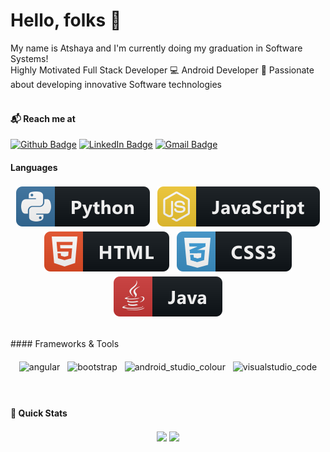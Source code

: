 
# Hello, folks 👋
My name is Atshaya and I'm currently doing my graduation in Software Systems! <br />
Highly Motivated Full Stack Developer 💻 Android Developer 📱 Passionate about developing innovative Software technologies<br /> 
<br />
#### 📬 Reach me at
[![Github Badge](http://img.shields.io/badge/-GitHub-black?style=flat-square&logo=twitter&logoColor=white&link=https://github.com/atshaya-anand)](https://github.com/atshaya-anand)  [![LinkedIn Badge](https://img.shields.io/badge/-LinkedIn-blue?style=flat-square&logo=Linkedin&logoColor=white&link=https://www.linkedin.com/in/atsh-anand/)](https://www.linkedin.com/in/atsh-anand/) [![Gmail Badge](https://img.shields.io/badge/-Gmail-d14836?style=flat-square&logo=Gmail&logoColor=white&link=mailto:atshaya.anand@gmail.com)](mailto:atshaya.anand@gmail.com)
<br />
####  Languages
<p align="center">
  <!-- For more icons please follow  https://github.com/MikeCodesDotNET/ColoredBadges -->
  <img src="https://raw.githubusercontent.com/8bithemant/8bithemant/master/svg/dev/languages/python.svg" alt="python" style="vertical-align:top; margin:4px">  
    <img src="https://raw.githubusercontent.com/MikeCodesDotNET/ColoredBadges/master/svg/dev/languages/js.svg" alt="JavaScript" style="vertical-align:top; margin:4px">
    <img src="https://raw.githubusercontent.com/MikeCodesDotNET/ColoredBadges/master/svg/dev/languages/html.svg" alt="HTML" style="vertical-align:top; margin:4px">    
    <img src="https://raw.githubusercontent.com/MikeCodesDotNET/ColoredBadges/master/svg/dev/languages/css3.svg" alt="CSS3" style="vertical-align:top; margin:4px">
    <img src="https://raw.githubusercontent.com/MikeCodesDotNET/ColoredBadges/master/svg/dev/languages/java.svg" alt="Java" style="vertical-align:top; margin:4px">
</p><br />
####  Frameworks & Tools
<p align="center">
  <!-- For more icons please follow  https://github.com/MikeCodesDotNET/ColoredBadges -->
<img src="https://github.com/MikeCodesDotNET/ColoredBadges/tree/master/svg/dev/frameworks/angular.svg" alt="angular" style="vertical-align:top; margin:6px 4px">   
    <img src="https://github.com/MikeCodesDotNET/ColoredBadges/tree/master/svg/dev/frameworks/bootstrap.svg" alt="bootstrap" style="vertical-align:top; margin:6px 4px">
    <img src="https://github.com/MikeCodesDotNET/ColoredBadges/tree/master/svg/dev/tools/android_studio_colour.svg" alt="android_studio_colour" style="vertical-align:top; margin:6px 4px">
    <img src="https://github.com/MikeCodesDotNET/ColoredBadges/tree/master/svg/dev/tools/visualstudio_code.svg" alt="visualstudio_code" style="vertical-align:top; margin:6px 4px">
</p><br />


#### 🚀 Quick Stats
<p align="center">
<img align="center" src="https://github-readme-stats.vercel.app/api/top-langs/?username=atshaya-anand&langs_count=6&hide=matlab&count_private=true" />
<img align="center" src="https://github-readme-stats.vercel.app/api?username=atshaya-anand&show_icons=true&line_height=21&count_private=true">
</p>

